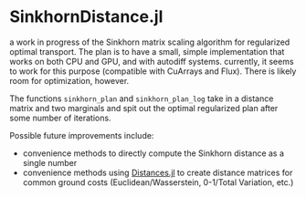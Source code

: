 # SinkhornDistance.jl

a work in progress of the Sinkhorn matrix scaling algorithm for regularized
optimal transport. The plan is to have a small, simple implementation that
works on both CPU and GPU, and with autodiff systems. currently, it seems to work for this purpose (compatible with CuArrays and Flux). There is likely room for optimization, however.

The functions `sinkhorn_plan` and `sinkhorn_plan_log` take in a distance matrix and two marginals and spit out the optimal regularized plan after some number of iterations.

Possible future improvements include:

- convenience methods to directly compute the Sinkhorn distance as a single number
- convenience methods using [Distances.jl](https://github.com/JuliaStats/Distances.jl) to create distance matrices for common ground costs (Euclidean/Wasserstein, 0-1/Total Variation, etc.)
